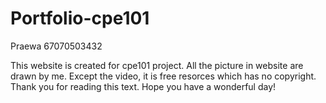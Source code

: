 # Portfolio-cpe101
Praewa 67070503432

This website is created for cpe101 project.
All the picture in website are drawn by me.
Except the video, it is free resorces which has no copyright.
Thank you for reading this text.
Hope you have a wonderful day!
